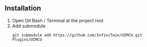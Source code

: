 ## Installation
1. Open Git Bash / Terminal at the project root
2. Add submodule
   ```
   git submodule add https://github.com/InfiniTwin/UIMCU.git Plugins/UIMCU
   ```
